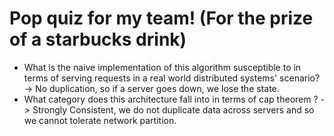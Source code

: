 # Pop quiz for my team! (For the prize of a starbucks drink)

- What is the naive implementation of this algorithm susceptible to in terms of serving requests in a real world
    distributed systems' scenario? -> No duplication, so if a server goes down, we lose the state.
- What category does this architecture fall into in terms of cap theorem ? -> Strongly Consistent, we do not 
duplicate data across servers and so we cannot tolerate network partition.
